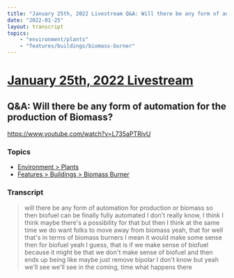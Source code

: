 ```yaml
---
title: "January 25th, 2022 Livestream Q&A: Will there be any form of automation for the production of Biomass?"
date: "2022-01-25"
layout: transcript
topics:
    - "environment/plants"
    - "features/buildings/biomass-burner"
---
```

# [January 25th, 2022 Livestream](../2022-01-25.md)
## Q&A: Will there be any form of automation for the production of Biomass?
https://www.youtube.com/watch?v=L735aPTRivU

### Topics
* [Environment > Plants](../topics/environment/plants.md)
* [Features > Buildings > Biomass Burner](../topics/features/buildings/biomass-burner.md)

### Transcript

> will there be any form of automation for production or biomass so then biofuel can be finally fully automated I don't really know, I think I think maybe there's a possibility for that but then I think at the same time we do want folks to move away from biomass yeah, that for well that's in terms of biomass burners I mean it would make some sense then for biofuel yeah I guess, that is if we make sense of biofuel because it might be that we don't make sense of biofuel and then ends up being like maybe just remove bipolar I don't know but yeah we'll see we'll see in the coming, time what happens there
